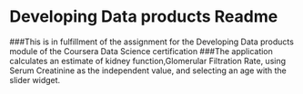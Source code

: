 # Developing Data products Readme
###This is in fulfillment of the assignment for the Developing Data products module of the Coursera Data Science certification
###The application calculates an estimate of kidney function,Glomerular Filtration Rate, using Serum Creatinine as the independent value, and selecting an age with the slider widget.
